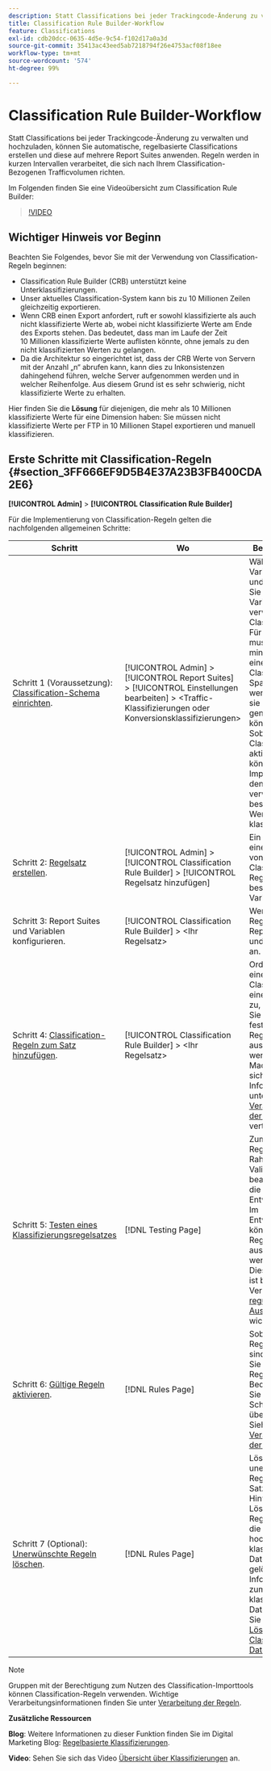```yaml
---
description: Statt Classifications bei jeder Trackingcode-Änderung zu verwalten und hochzuladen, können Sie automatische, regelbasierte Classifications erstellen und diese auf mehrere Report Suites anwenden. Regeln werden in kurzen Intervallen verarbeitet, die sich nach Ihrem Classification-Bezogenen Trafficvolumen richten.
title: Classification Rule Builder-Workflow
feature: Classifications
exl-id: cdb20dcc-0635-4d5e-9c54-f102d17a0a3d
source-git-commit: 35413ac43eed5ab7218794f26e4753acf08f18ee
workflow-type: tm+mt
source-wordcount: '574'
ht-degree: 99%

---
```


# Classification Rule Builder-Workflow

Statt Classifications bei jeder Trackingcode-Änderung zu verwalten und hochzuladen, können Sie automatische, regelbasierte Classifications erstellen und diese auf mehrere Report Suites anwenden. Regeln werden in kurzen Intervallen verarbeitet, die sich nach Ihrem Classification-Bezogenen Trafficvolumen richten.

Im Folgenden finden Sie eine Videoübersicht zum Classification Rule Builder:

>[!VIDEO](https://video.tv.adobe.com/v/25884/?quality=12)

## Wichtiger Hinweis vor Beginn

Beachten Sie Folgendes, bevor Sie mit der Verwendung von Classification-Regeln beginnen:

* Classification Rule Builder (CRB) unterstützt keine Unterklassifizierungen.
* Unser aktuelles Classification-System kann bis zu 10 Millionen Zeilen gleichzeitig exportieren.
* Wenn CRB einen Export anfordert, ruft er sowohl klassifizierte als auch nicht klassifizierte Werte ab, wobei nicht klassifizierte Werte am Ende des Exports stehen. Das bedeutet, dass man im Laufe der Zeit 10 Millionen klassifizierte Werte auflisten könnte, ohne jemals zu den nicht klassifizierten Werten zu gelangen.
* Da die Architektur so eingerichtet ist, dass der CRB Werte von Servern mit der Anzahl „n“ abrufen kann, kann dies zu Inkonsistenzen dahingehend führen, welche Server aufgenommen werden und in welcher Reihenfolge. Aus diesem Grund ist es sehr schwierig, nicht klassifizierte Werte zu erhalten.

Hier finden Sie die **Lösung** für diejenigen, die mehr als 10 Millionen klassifizierte Werte für eine Dimension haben: Sie müssen nicht klassifizierte Werte per FTP in 10 Millionen Stapel exportieren und manuell klassifizieren.

## Erste Schritte mit Classification-Regeln {#section_3FF666EF9D5B4E37A23B3FB400CDA2E6}

**[!UICONTROL Admin]** > **[!UICONTROL Classification Rule Builder]**

Für die Implementierung von Classification-Regeln gelten die nachfolgenden allgemeinen Schritte:

| Schritt | Wo | Beschreibung |
|--- |--- |--- |
| Schritt 1 (Voraussetzung): [Classification-Schema einrichten](https://experienceleague.adobe.com/docs/analytics/components/classifications/c-classifications.html?lang=de). | [!UICONTROL Admin] > [!UICONTROL Report Suites] > [!UICONTROL Einstellungen bearbeiten] > &lt;Traffic-Klassifizierungen oder Konversionsklassifizierungen> | Wählen Sie eine Variable aus und definieren Sie die für die Variable zu verwendenden Classifications. <br>Für Variablen muss mindestens eine Classification-Spalte erstellt werden, bevor sie in Regeln genutzt werden können.<br>Sobald Classifications aktiviert sind, können Sie den Importeur und den Rule Builder verwenden, um bestimmte Werte zu klassifizieren. |
| Schritt 2: [Regelsatz erstellen](/help/components/classifications/crb/classification-rule-set.md). | [!UICONTROL Admin] > [!UICONTROL Classification Rule Builder] > [!UICONTROL Regelsatz hinzufügen] | Ein Regelsatz ist eine Gruppe von Classification-Regeln für eine bestimmte Variable. |
| Schritt 3: Report Suites und Variablen konfigurieren. | [!UICONTROL Classification Rule Builder] >  &lt;Ihr Regelsatz> | Wenden Sie den Regelsatz auf Report Suites und Variablen an. |
| Schritt 4: [Classification-Regeln zum Satz hinzufügen](/help/components/classifications/crb/classification-quickstart-rules.md). | [!UICONTROL Classification Rule Builder] >  &lt;Ihr Regelsatz> | Ordnen Sie einer Classification eine Bedingung zu, und legen Sie die Aktion fest, die für die Regel ausgeführt werden soll.  Machen Sie sich mit den Informationen unter [Verarbeitung der Regeln](/help/components/classifications/crb/classification-quickstart-rules.md) vertraut. |
| Schritt 5: [Testen eines Klassifizierungsregelsatzes](/help/components/classifications/crb/classification-quickstart-rules.md) | [!DNL Testing Page] | Zum Testen der Regeln im Rahmen der Validierung bearbeiten Sie die Regeln im Entwurfsmodus. Im Entwurfsmodus können keine Regeln ausgeführt werden.<br>Dieser Schritt ist bei der Verwendung [regulärer Ausdrücke](/help/components/classifications/crb/classification-quickstart-rules.md) wichtig. |
| Schritt 6: [Gültige Regeln aktivieren](/help/components/classifications/crb/classification-rule-definitions.md). | [!DNL Rules Page] | Sobald die Regeln gültig sind, aktivieren Sie den Regelsatz.  Bei Bedarf können Sie vorhandene Schlüssel überschreiben. Siehe [Verarbeitung der Regeln](/help/components/classifications/crb/classification-quickstart-rules.md). |
| Schritt 7 (Optional): [Unerwünschte Regeln löschen](/help/components/classifications/crb/classification-rule-definitions.md). | [!DNL Rules Page] | Löschen Sie die unerwünschten Regeln aus dem Satz.<br>Hinweis: Beim Löschen von Regeln werden die hochgeladenen klassifizierten Daten nicht gelöscht.  Informationen zum Löschen klassifizierter Daten finden Sie unter [Löschen von Classification-Daten](/help/components/classifications/importer/t-delete-classification-data.md). |

>[!NOTE]
>
>Gruppen mit der Berechtigung zum Nutzen des Classification-Importtools können Classification-Regeln verwenden. Wichtige Verarbeitungsinformationen finden Sie unter [Verarbeitung der Regeln](/help/components/classifications/crb/classification-quickstart-rules.md).

**Zusätzliche Ressourcen**

**Blog**: Weitere Informationen zu dieser Funktion finden Sie im Digital Marketing Blog: [Regelbasierte Klassifizierungen](https://theblog.adobe.com/rule-based-classifications-part-1-making-classifications-easier/).

**Video**: Sehen Sie sich das Video [Übersicht über Klassifizierungen](https://experienceleague.adobe.com/docs/analytics-learn/tutorials/components/classifications/overview-of-classifications.html?lang=de) an.

